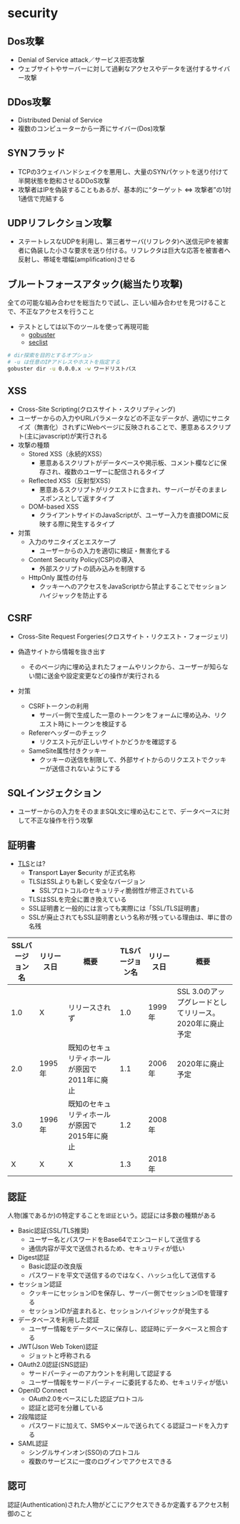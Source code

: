 # security

## Dos攻撃

- Denial of Service attack／サービス拒否攻撃
- ウェブサイトやサーバーに対して過剰なアクセスやデータを送付するサイバー攻撃

## DDos攻撃

- Distributed Denial of Service
- 複数のコンピューターから一斉にサイバー(Dos)攻撃

## SYNフラッド

- TCPの3ウェイハンドシェイクを悪用し、大量のSYNパケットを送り付けて半開状態を飽和させるDDoS攻撃
- 攻撃者はIPを偽装することもあるが、基本的に“ターゲット ⇔ 攻撃者”の1対1通信で完結する

## UDPリフレクション攻撃

- ステートレスなUDPを利用し、第三者サーバ(リフレクタ)へ送信元IPを被害者に偽装した小さな要求を送り付ける。リフレクタは巨大な応答を被害者へ反射し、帯域を増幅(amplification)させる

## ブルートフォースアタック(総当たり攻撃)

全ての可能な組み合わせを総当たりで試し、正しい組み合わせを見つけることで、不正なアクセスを行うこと

- テストとしては以下のツールを使って再現可能
  - [gobuster](https://github.com/OJ/gobuster/pkgs/container/gobuster)
  - [seclist](https://github.com/danielmiessler/SecLists/tree/master)

```sh
# dir探索を目的とするオプション
# -u は任意のIPアドレスやホストを指定する
gobuster dir -u 0.0.0.x -w ワードリストパス
```

## XSS

- Cross-Site Scripting(クロスサイト・スクリプティング)
- ユーザーからの入力やURLパラメータなどの不正なデータが、適切にサニタイズ（無害化）されずにWebページに反映されることで、悪意あるスクリプト(主にjavascript)が実行される
- 攻撃の種類
  - Stored XSS（永続的XSS）
    - 悪意あるスクリプトがデータベースや掲示板、コメント欄などに保存され、複数のユーザーに配信されるタイプ
  - Reflected XSS（反射型XSS）
    - 悪意あるスクリプトがリクエストに含まれ、サーバーがそのままレスポンスとして返すタイプ
  - DOM-based XSS
    - クライアントサイドのJavaScriptが、ユーザー入力を直接DOMに反映する際に発生するタイプ
- 対策
  - 入力のサニタイズとエスケープ
    - ユーザーからの入力を適切に検証・無害化する
  - Content Security Policy(CSP)の導入
    - 外部スクリプトの読み込みを制限する
  - HttpOnly 属性の付与
    - クッキーへのアクセスをJavaScriptから禁止することでセッションハイジャックを防止する

## CSRF

- Cross-Site Request Forgeries(クロスサイト・リクエスト・フォージェリ)
- 偽造サイトから情報を抜き出す
  - そのページ内に埋め込まれたフォームやリンクから、ユーザーが知らない間に送金や設定変更などの操作が実行される

- 対策
  - CSRFトークンの利用
    - サーバー側で生成した一意のトークンをフォームに埋め込み、リクエスト時にトークンを検証する
  - Refererヘッダーのチェック
    - リクエスト元が正しいサイトかどうかを確認する
  - SameSite属性付きクッキー
    - クッキーの送信を制限して、外部サイトからのリクエストでクッキーが送信されないようにする

## SQLインジェクション

- ユーザーからの入力をそのままSQL文に埋め込むことで、データベースに対して不正な操作を行う攻撃

## 証明書

- [TLS](https://kinsta.com/jp/knowledgebase/tls-vs-ssl/)とは?
  - **T**ransport **L**ayer **S**ecurity が正式名称
  - TLSはSSLよりも新しく安全なバージョン
    - SSLプロトコルのセキュリティ脆弱性が修正されている
  - TLSはSSLを完全に置き換えている
  - SSL証明書と一般的には言っても実際には「SSL/TLS証明書」
  - SSLが廃止されてもSSL証明書という名称が残っている理由は、単に昔の名残

| SSLバージョン名 | リリース日 | 概要 | TLSバージョン名 | リリース日 | 概要 |
|-|-|-|-|-|-|
| 1.0 | X | リリースされず | 1.0 | 1999年 | SSL 3.0のアップグレードとしてリリース。2020年に廃止予定 |
| 2.0 | 1995年 | 既知のセキュリティホールが原因で2011年に廃止 | 1.1 | 2006年 | 2020年に廃止予定 |
| 3.0 | 1996年 | 既知のセキュリティホールが原因で2015年に廃止 | 1.2 | 2008年 |  |
| X | X | X | 1.3 | 2018年 |  |

## 認証

人物(誰であるか)の特定することを`認証`という。認証には多数の種類がある

- Basic認証(SSL/TLS推奨)
  - ユーザー名とパスワードをBase64でエンコードして送信する
  - 通信内容が平文で送信されるため、セキュリティが低い
- Digest認証
  - Basic認証の改良版
  - パスワードを平文で送信するのではなく、ハッシュ化して送信する
- セッション認証
  - クッキーにセッションIDを保存し、サーバー側でセッションIDを管理する
  - セッションIDが盗まれると、セッションハイジャックが発生する
- データベースを利用した認証
  - ユーザー情報をデータベースに保存し、認証時にデータベースと照合する
- JWT(Json Web Token)認証
  - ジョットと呼称される
- OAuth2.0認証(SNS認証)
  - サードパーティーのアカウントを利用して認証する
  - ユーザー情報をサードパーティーに委託するため、セキュリティが低い
- OpenID Connect
  - OAuth2.0をベースにした認証プロトコル
  - 認証と認可を分離している
- 2段階認証
  - パスワードに加えて、SMSやメールで送られてくる認証コードを入力する
- SAML認証
  - シングルサインオン(SSO)のプロトコル
  - 複数のサービスに一度のログインでアクセスできる

## 認可

認証(Authentication)された人物がどこにアクセスできるか定義するアクセス制御のこと
